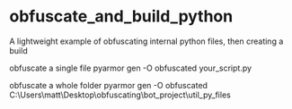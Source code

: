 # obfuscate_and_build_python
A lightweight example of obfuscating internal python files, then creating a build

obfuscate a single file
pyarmor gen -O obfuscated your_script.py

obfuscate a whole folder
pyarmor gen -O obfuscated C:\Users\matt\Desktop\obfuscating\bot_project\util_py_files

